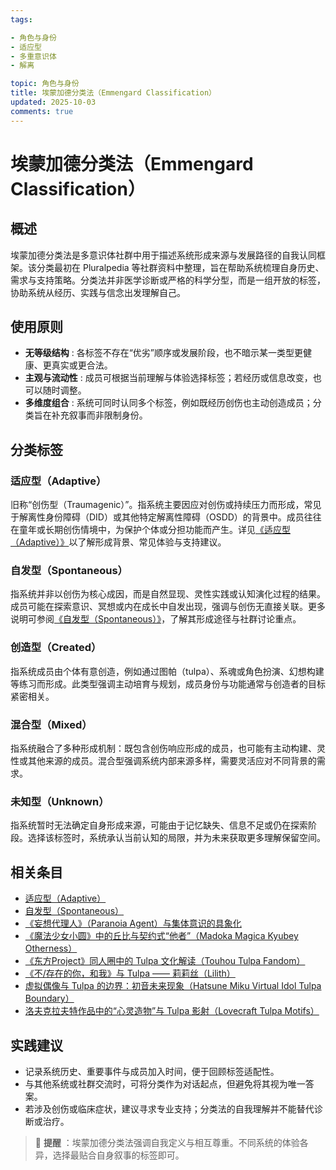 ```yaml
---
tags:

- 角色与身份
- 适应型
- 多重意识体
- 解离

topic: 角色与身份
title: 埃蒙加德分类法（Emmengard Classification）
updated: 2025-10-03
comments: true
---
```


# 埃蒙加德分类法（Emmengard Classification）

## 概述

埃蒙加德分类法是多意识体社群中用于描述系统形成来源与发展路径的自我认同框架。该分类最初在 Pluralpedia 等社群资料中整理，旨在帮助系统梳理自身历史、需求与支持策略。分类法并非医学诊断或严格的科学分型，而是一组开放的标签，协助系统从经历、实践与信念出发理解自己。

## 使用原则

- **无等级结构** : 各标签不存在“优劣”顺序或发展阶段，也不暗示某一类型更健康、更真实或更合法。
- **主观与流动性** : 成员可根据当前理解与体验选择标签；若经历或信息改变，也可以随时调整。
- **多维度组合** : 系统可同时认同多个标签，例如既经历创伤也主动创造成员；分类旨在补充叙事而非限制身份。

## 分类标签

### 适应型（Adaptive）

旧称“创伤型（Traumagenic）”。指系统主要因应对创伤或持续压力而形成，常见于解离性身份障碍（DID）或其他特定解离性障碍（OSDD）的背景中。成员往往在童年或长期创伤情境中，为保护个体或分担功能而产生。详见[《适应型（Adaptive）》](Adaptive.md)以了解形成背景、常见体验与支持建议。

### 自发型（Spontaneous）

指系统并非以创伤为核心成因，而是自然显现、灵性实践或认知演化过程的结果。成员可能在探索意识、冥想或内在成长中自发出现，强调与创伤无直接关联。更多说明可参阅[《自发型（Spontaneous）》](Spontaneous.md)，了解其形成途径与社群讨论重点。

### 创造型（Created）

指系统成员由个体有意创造，例如通过图帕（tulpa）、系魂或角色扮演、幻想构建等练习而形成。此类型强调主动培育与规划，成员身份与功能通常与创造者的目标紧密相关。

### 混合型（Mixed）

指系统融合了多种形成机制：既包含创伤响应形成的成员，也可能有主动构建、灵性或其他来源的成员。混合型强调系统内部来源多样，需要灵活应对不同背景的需求。

### 未知型（Unknown）

指系统暂时无法确定自身形成来源，可能由于记忆缺失、信息不足或仍在探索阶段。选择该标签时，系统承认当前认知的局限，并为未来获取更多理解保留空间。

## 相关条目

- [适应型（Adaptive）](Adaptive.md)
- [自发型（Spontaneous）](Spontaneous.md)
- [《妄想代理人》（Paranoia Agent）与集体意识的具象化](Paranoia-Agent-Collective-Consciousness.md)
- [《魔法少女小圆》中的丘比与契约式“他者”（Madoka Magica Kyubey Otherness）](Madoka-Magica-Kyubey-Otherness.md)
- [《东方Project》同人圈中的 Tulpa 文化解读（Touhou Tulpa Fandom）](Touhou-Tulpa-Fandom.md)
- [《不/存在的你，和我》与 Tulpa —— 莉莉丝（Lilith）](Nonexistent-You-And-Me-Tulpa-Lilith.md)
- [虚拟偶像与 Tulpa 的边界：初音未来现象（Hatsune Miku Virtual Idol Tulpa Boundary）](Hatsune-Miku-Virtual-Idol-Tulpa-Boundary.md)
- [洛夫克拉夫特作品中的“心灵造物”与 Tulpa 影射（Lovecraft Tulpa Motifs）](Lovecraft-Tulpa-Motifs.md)

## 实践建议

- 记录系统历史、重要事件与成员加入时间，便于回顾标签适配性。
- 与其他系统或社群交流时，可将分类作为对话起点，但避免将其视为唯一答案。
- 若涉及创伤或临床症状，建议寻求专业支持；分类法的自我理解并不能替代诊断或治疗。

> 📌 **提醒** ：埃蒙加德分类法强调自我定义与相互尊重。不同系统的体验各异，选择最贴合自身叙事的标签即可。

